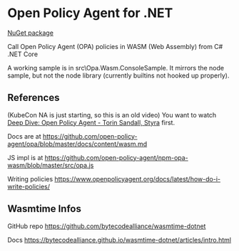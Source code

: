 # Open Policy Agent for .NET

[NuGet package](https://www.nuget.org/packages/Opa.Wasm/)

Call Open Policy Agent (OPA) policies in WASM (Web Assembly) from C# .NET Core

A working sample is in src\Opa.Wasm.ConsoleSample. It mirrors the node sample, but not the node library (currently builtins not hooked up properly).

## References

(KubeCon NA is just starting, so this is an old video) You want to watch [Deep Dive: Open Policy Agent - Torin Sandall, Styra](https://www.youtube.com/watch?v=Vdy26oA3py8) first.

Docs are at https://github.com/open-policy-agent/opa/blob/master/docs/content/wasm.md

JS impl is at https://github.com/open-policy-agent/npm-opa-wasm/blob/master/src/opa.js

Writing policies https://www.openpolicyagent.org/docs/latest/how-do-i-write-policies/

## Wasmtime Infos

GitHub repo https://github.com/bytecodealliance/wasmtime-dotnet

Docs https://bytecodealliance.github.io/wasmtime-dotnet/articles/intro.html